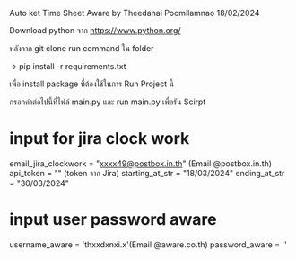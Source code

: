 Auto ket Time Sheet Aware 
by Theedanai Poomilamnao 18/02/2024

Download python จาก https://www.python.org/ 

หลังจาก git clone run command ใน folder 

-> pip install -r requirements.txt 

เพื่อ install package ที่ต้องใช้ในการ Run Project นี้

กรอกค่าต่อไปนี้ที่ไฟล์ main.py และ run main.py เพื่อรัน Scirpt
# input for jira clock work
email_jira_clockwork = "xxxx49@postbox.in.th" (Email @postbox.in.th)
api_token = "" (token จาก Jira)
starting_at_str = "18/03/2024" 
ending_at_str = "30/03/2024"

# input user password aware
username_aware = 'thxxdxnxi.x'(Email @aware.co.th)
password_aware = ''


